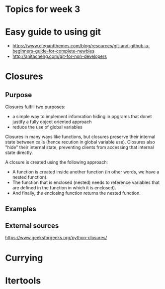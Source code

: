 Topics for week 3
==================

Easy guide to using git
=======================

* https://www.elegantthemes.com/blog/resources/git-and-github-a-beginners-guide-for-complete-newbies
* http://anitacheng.com/git-for-non-developers


Closures
========
Purpose
-------
Closures fulfill two purposes:
* a simple way to implement infomration hiding in ppgrams that donet justify a fully object oriented approach
* reduce the use of global variables

Closures in many ways like functions, but closures preserve their internal state between calls (hence recution in global variable use). Closures also "hide" their internal state, preventing clients from accessing that internal state directly.

A closure is created using the following approach:
* A function is created inside another function (in other words, we have a nested function).
* The function that is enclosed (nested) needs to reference variables that are defined in the function in which it is enclosed).
* And finally, the enclosing function returns the nested function.

Examples
--------



External sources
----------------
https://www.geeksforgeeks.org/python-closures/


Currying
========

Itertools
=========



